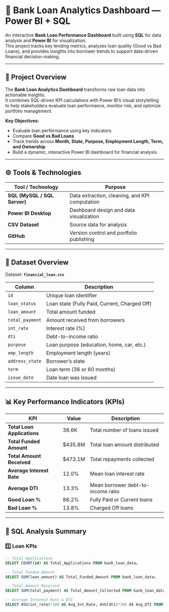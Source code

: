 # 🏦 Bank Loan Analytics Dashboard — Power BI + SQL

An interactive **Bank Loan Performance Dashboard** built using **SQL** for data analysis and **Power BI** for visualization.  
This project tracks key lending metrics, analyzes loan quality (Good vs Bad Loans), and provides insights into borrower trends to support data-driven financial decision-making.

---

## 📘 Project Overview

The **Bank Loan Analytics Dashboard** transforms raw loan data into actionable insights.  
It combines SQL-driven KPI calculations with Power BI’s visual storytelling to help stakeholders evaluate loan performance, monitor risk, and optimize portfolio management.

**Key Objectives:**
- Evaluate loan performance using key indicators  
- Compare **Good vs Bad Loans**  
- Track trends across **Month, State, Purpose, Employment Length, Term, and Ownership**  
- Build a dynamic, interactive Power BI dashboard for financial analysis

---

## ⚙️ Tools & Technologies

| Tool / Technology | Purpose |
|--------------------|----------|
| **SQL (MySQL / SQL Server)** | Data extraction, cleaning, and KPI computation |
| **Power BI Desktop** | Dashboard design and data visualization |
| **CSV Dataset** | Source data for analysis |
| **GitHub** | Version control and portfolio publishing |

---

## 🧩 Dataset Overview

Dataset: **`financial_loan.csv`**

| Column | Description |
|---------|--------------|
| `id` | Unique loan identifier |
| `loan_status` | Loan state (Fully Paid, Current, Charged Off) |
| `loan_amount` | Total amount funded |
| `total_payment` | Amount received from borrowers |
| `int_rate` | Interest rate (%) |
| `dti` | Debt-to-income ratio |
| `purpose` | Loan purpose (education, home, car, etc.) |
| `emp_length` | Employment length (years) |
| `address_state` | Borrower’s state |
| `term` | Loan term (36 or 60 months) |
| `issue_date` | Date loan was issued |

---

## 📊 Key Performance Indicators (KPIs)

| KPI | Value | Description |
|------|-------|-------------|
| **Total Loan Applications** | 38.6K | Total number of loans issued |
| **Total Funded Amount** | \$435.8M | Total loan amount distributed |
| **Total Amount Received** | \$473.1M | Total repayments collected |
| **Average Interest Rate** | 12.0% | Mean loan interest rate |
| **Average DTI** | 13.3% | Mean borrower debt-to-income ratio |
| **Good Loan %** | 86.2% | Fully Paid or Current loans |
| **Bad Loan %** | 13.8% | Charged Off loans |

---

## 🧮 SQL Analysis Summary

### 1️⃣ Loan KPIs
```sql
-- Total Applications
SELECT COUNT(id) AS Total_Applications FROM bank_loan_data;

-- Total Funded Amount
SELECT SUM(loan_amount) AS Total_Funded_Amount FROM bank_loan_data;

-- Total Amount Received
SELECT SUM(total_payment) AS Total_Amount_Collected FROM bank_loan_data;

-- Average Interest Rate & DTI
SELECT AVG(int_rate)*100 AS Avg_Int_Rate, AVG(dti)*100 AS Avg_DTI FROM bank_loan_data;
